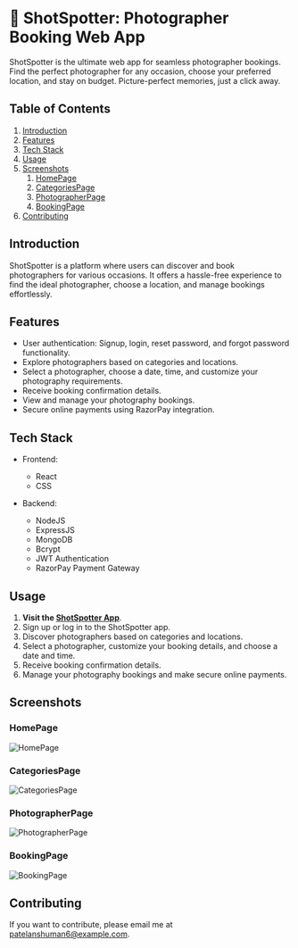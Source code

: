 # 📸 ShotSpotter: Photographer Booking Web App

ShotSpotter is the ultimate web app for seamless photographer bookings. Find the perfect photographer for any occasion, choose your preferred location, and stay on budget. Picture-perfect memories, just a click away.

## Table of Contents

1. [Introduction](#introduction)
2. [Features](#features)
3. [Tech Stack](#tech-stack)
4. [Usage](#usage)
5. [Screenshots](#screenshots)
   1. [HomePage](#homepage)
   2. [CategoriesPage](#categoriespage)
   3. [PhotographerPage](#photographerpage)
   4. [BookingPage](#bookingpage)
6. [Contributing](#contributing)

## Introduction

ShotSpotter is a platform where users can discover and book photographers for various occasions. It offers a hassle-free experience to find the ideal photographer, choose a location, and manage bookings effortlessly.

## Features

- User authentication: Signup, login, reset password, and forgot password functionality.
- Explore photographers based on categories and locations.
- Select a photographer, choose a date, time, and customize your photography requirements.
- Receive booking confirmation details.
- View and manage your photography bookings.
- Secure online payments using RazorPay integration.

## Tech Stack

- Frontend:
  - React
  - CSS

- Backend:
  - NodeJS
  - ExpressJS
  - MongoDB
  - Bcrypt
  - JWT Authentication
  - RazorPay Payment Gateway

## Usage

1. **Visit the [ShotSpotter App](https://shotspotter.vercel.app/)**.
2. Sign up or log in to the ShotSpotter app.
3. Discover photographers based on categories and locations.
4. Select a photographer, customize your booking details, and choose a date and time.
5. Receive booking confirmation details.
6. Manage your photography bookings and make secure online payments.

## Screenshots

### HomePage

![HomePage](https://github.com/patel-anshuman/ShotSpotter-Photographer-Booking/assets/homepage-screenshot.png)

### CategoriesPage

![CategoriesPage](https://github.com/patel-anshuman/ShotSpotter-Photographer-Booking/assets/categories-screenshot.png)

### PhotographerPage

![PhotographerPage](https://github.com/patel-anshuman/ShotSpotter-Photographer-Booking/assets/photographer-screenshot.png)

### BookingPage

![BookingPage](https://github.com/YourUsername/patel-anshuman-Photographer-Booking/assets/booking-screenshot.png)

## Contributing

If you want to contribute, please email me at patelanshuman6@example.com.

